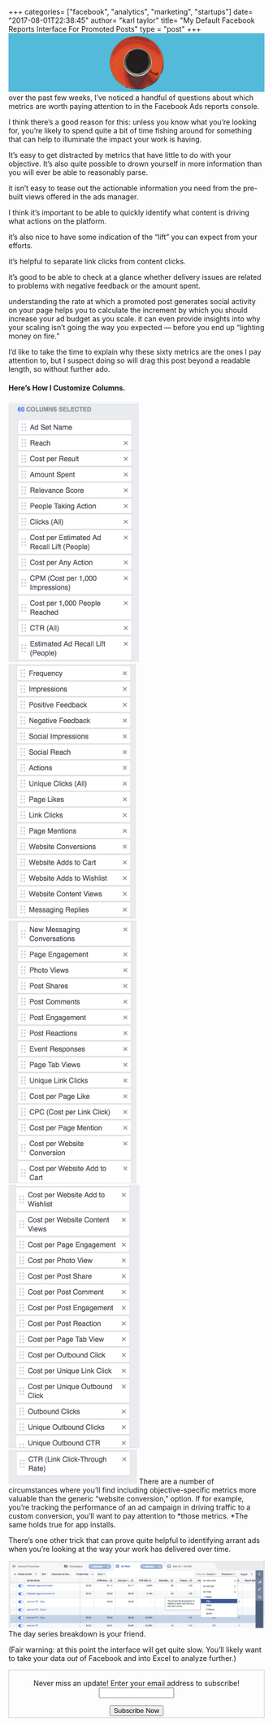 +++
categories= ["facebook", "analytics", "marketing", "startups"]
date= "2017-08-01T22:38:45"
author= "karl taylor"
title= "My Default Facebook Reports Interface For Promoted Posts"
type = "post"
+++
![](https://raw.githubusercontent.com/karljtaylor/kjt/blog/content/assets/12AFm1K631SzJpA3t8DluDcPA.png) over the past few weeks, I’ve noticed a handful of questions about which metrics are worth paying attention to in the Facebook Ads reports console.

 I think there’s a good reason for this: unless you know what you’re looking for, you’re likely to spend quite a bit of time fishing around for something that can help to illuminate the impact your work is having.

 It’s easy to get distracted by metrics that have little to do with your objective. It’s also quite possible to drown yourself in more information than you will ever be able to reasonably parse.

 it isn’t easy to tease out the actionable information you need from the pre-built views offered in the ads manager.

 I think it’s important to be able to quickly identify what content is driving what actions on the platform.

 it’s also nice to have some indication of the “lift” you can expect from your efforts.

 it’s helpful to separate link clicks from content clicks.

 it’s good to be able to check at a glance whether delivery issues are related to problems with negative feedback or the amount spent.

 understanding the rate at which a promoted post generates social activity on your page helps you to calculate the increment by which you should increase your ad budget as you scale. it can even provide insights into why your scaling isn’t going the way you expected — before you end up “lighting money on fire.”

 I’d like to take the time to explain why these sixty metrics are the ones I pay attention to, but I suspect doing so will drag this post beyond a readable length, so without further ado.

 #### Here’s How I Customize Columns.

 ![](https://raw.githubusercontent.com/karljtaylor/kjt/blog/content/assets/12AKubaNimh2qElpqCcxaPFYw.png) ![](https://raw.githubusercontent.com/karljtaylor/kjt/blog/content/assets/12AKRr0p3RhpHSsn-hJFjYVdQ.png) ![](https://raw.githubusercontent.com/karljtaylor/kjt/blog/content/assets/12AhM8lBegRHtETIyRFyEhXFA.png) ![](https://raw.githubusercontent.com/karljtaylor/kjt/blog/content/assets/12ATn9lkRabtwOg504POVweDQ.png) ![](https://raw.githubusercontent.com/karljtaylor/kjt/blog/content/assets/12AwIKF2swP-HQQ-_fXYyPT4g.png) There are a number of circumstances where you’ll find including objective-specific metrics more valuable than the generic “website conversion,” option. If for example, you’re tracking the performance of an ad campaign in driving traffic to a custom conversion, you’ll want to pay attention to *those metrics. *The same holds true for app installs.

 There’s one other trick that can prove quite helpful to identifying arrant ads when you’re looking at the way your work has delivered over time.

 ![](https://raw.githubusercontent.com/karljtaylor/kjt/blog/content/assets/12AZeFNKyUA9dNoPJxfnqTlnA.png) The day series breakdown is your friend.

 (Fair warning: at this point the interface will get quite slow. You’ll likely want to take your data *out* of Facebook and into Excel to analyze further.)

 <form style="border:1px solid #ccc;padding:3px;text-align: center;" action="https://tinyletter.com/karljtaylor" method="post" target="popupwindow" onsubmit="window.open('https://tinyletter.com/karljtaylor', 'popupwindow', 'scrollbars=yes,width=800,height=600');return true" _lpchecked="1">
     <p style="
      display: flex;
      align-items: center;
      flex-direction: column;
  "><label for="tlemail">Never miss an update! Enter your email address to subscribe!</label>
       <input type="text" name="email" id="tlemail" style="
      width: 140px;
  "></p>
     <input type="hidden" value="1" name="embed"><input type="submit" value="Subscribe Now">
  </form>
